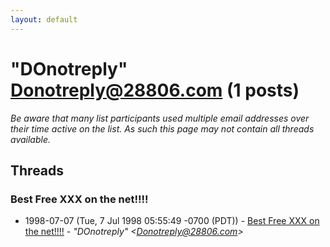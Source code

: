 ```yaml
---
layout: default
---
```


# "DOnotreply" <Donotreply@28806.com> (1 posts)

_Be aware that many list participants used multiple email addresses over their time active on the list. As such this page may not contain all threads available._

## Threads

### Best Free XXX on the net!!!!
+ 1998-07-07 (Tue, 7 Jul 1998 05:55:49 -0700 (PDT)) - [Best Free XXX on the net!!!!](/archive/1998/07/c46c35b0f3f5581b8ffb76b82fe6de3db00000eaa73d47eee64eaf3b35e951c2) - _"DOnotreply" \<Donotreply@28806.com\>_

